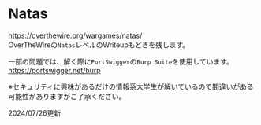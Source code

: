 # Natas
https://overthewire.org/wargames/natas/  
OverTheWireの`Natas`レベルのWriteupもどきを残します。  

一部の問題では、解く際に`PortSwigger`の`Burp Suite`を使用しています。  
https://portswigger.net/burp

※セキュリティに興味があるだけの情報系大学生が解いているので間違いがある可能性がありますがご了承ください。  

2024/07/26更新